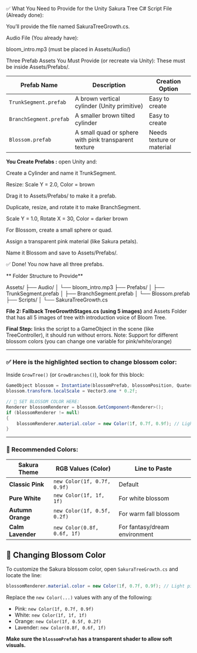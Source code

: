✅ What You Need to Provide for the Unity Sakura Tree
C# Script File (Already done): 

You’ll provide the file named SakuraTreeGrowth.cs.

Audio File (You already have):

bloom_intro.mp3 (must be placed in Assets/Audio/)

Three Prefab Assets You Must Provide (or recreate via Unity):
These must be inside Assets/Prefabs/.

| Prefab Name            | Description                                          | Creation Option           |
| ---------------------- | ---------------------------------------------------- | ------------------------- |
| `TrunkSegment.prefab`  | A brown vertical cylinder (Unity primitive)          | Easy to create            |
| `BranchSegment.prefab` | A smaller brown tilted cylinder                      | Easy to create            |
| `Blossom.prefab`       | A small quad or sphere with pink transparent texture | Needs texture or material |

 **You Create Prefabs :**
 open Unity and:

Create a Cylinder and name it TrunkSegment.

Resize: Scale Y = 2.0, Color = brown

Drag it to Assets/Prefabs/ to make it a prefab.

Duplicate, resize, and rotate it to make BranchSegment.

Scale Y = 1.0, Rotate X = 30, Color = darker brown

For Blossom, create a small sphere or quad.

Assign a transparent pink material (like Sakura petals).

Name it Blossom and save to Assets/Prefabs/.

✅ Done! You now have all three prefabs.

** Folder Structure to Provide**

Assets/
├── Audio/
│   └── bloom_intro.mp3
├── Prefabs/
│   ├── TrunkSegment.prefab
│   ├── BranchSegment.prefab
│   └── Blossom.prefab
├── Scripts/
│   └── SakuraTreeGrowth.cs

**File 2: Fallback TreeGrowthStages.cs (using 5 images)** and Assets Folder that has all 5 images of tree with introduction voice of Bloom Tree.

**Final Step:**
links the script to a GameObject in the scene (like TreeController), it should run without errors.
Note: Support for different blossom colors (you can change one variable for pink/white/orange)


---

### ✅ Here is the highlighted section to **change blossom color**:

Inside `GrowTree()` (or `GrowBranches()`), look for this block:

```csharp
GameObject blossom = Instantiate(blossomPrefab, blossomPosition, Quaternion.identity);
blossom.transform.localScale = Vector3.one * 0.2f;

// 🌸 SET BLOSSOM COLOR HERE:
Renderer blossomRenderer = blossom.GetComponent<Renderer>();
if (blossomRenderer != null)
{
    blossomRenderer.material.color = new Color(1f, 0.7f, 0.9f); // Light pink
}
```

---

### 🎨 Recommended Colors:

| Sakura Theme      | RGB Values (Color)          | Line to Paste                 |
| ----------------- | --------------------------- | ----------------------------- |
| **Classic Pink**  | `new Color(1f, 0.7f, 0.9f)` | Default                       |
| **Pure White**    | `new Color(1f, 1f, 1f)`     | For white blossom             |
| **Autumn Orange** | `new Color(1f, 0.5f, 0.2f)` | For warm fall blossom         |
| **Calm Lavender** | `new Color(0.8f, 0.6f, 1f)` | For fantasy/dream environment |


## 🌸 Changing Blossom Color

To customize the Sakura blossom color, open `SakuraTreeGrowth.cs` and locate the line:

```csharp
blossomRenderer.material.color = new Color(1f, 0.7f, 0.9f); // Light pink
````

Replace the `new Color(...)` values with any of the following:

* Pink: `new Color(1f, 0.7f, 0.9f)`
* White: `new Color(1f, 1f, 1f)`
* Orange: `new Color(1f, 0.5f, 0.2f)`
* Lavender: `new Color(0.8f, 0.6f, 1f)`

**Make sure the `blossomPrefab` has a transparent shader to allow soft visuals.**

 
